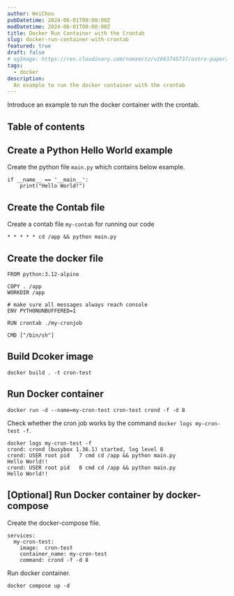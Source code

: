 ```yaml
---
author: WeiChou
pubDatetime: 2024-06-01T00:00:00Z
modDatetime: 2024-06-01T00:00:00Z
title: Docker Run Container with the Crontab
slug: docker-run-container-with-crontab
featured: true
draft: false
# ogImage: https://res.cloudinary.com/noezectz/v1663745737/astro-paper/astropaper-x-forestry-og_kqfwp0.png
tags:
  - docker
description:
  An example to run the docker container with the crontab
---
```


Introduce an example to run the docker container with the crontab.

## Table of contents

## Create a Python Hello World example
Create the python file `main.py` which contains below example.
```
if __name__ == '__main__':
    print("Hello World!")
```

## Create the Contab file
Create a contab file `my-contab` for running our code
```
* * * * * cd /app && python main.py
```

## Create the docker file

```
FROM python:3.12-alpine

COPY . /app
WORKDIR /app

# make sure all messages always reach console
ENV PYTHONUNBUFFERED=1

RUN crontab ./my-cronjob

CMD ["/bin/sh"]
```

## Build Dcoker image
```
docker build . -t cron-test
```

## Run Docker container
```
docker run -d --name=my-cron-test cron-test crond -f -d 8
```

Check whether the cron job works by the command `docker logs my-cron-test -f`.
```
docker logs my-cron-test -f
crond: crond (busybox 1.36.1) started, log level 8
crond: USER root pid   7 cmd cd /app && python main.py
Hello World!!
crond: USER root pid   8 cmd cd /app && python main.py
Hello World!!
```

## [Optional] Run Docker container by docker-compose
Create the docker-compose file.
```
services:
  my-cron-test:
    image:  cron-test
    container_name: my-cron-test
    command: crond -f -d 8
```

Run docker container.
```
docker compose up -d
```
